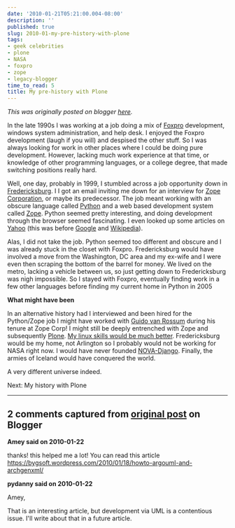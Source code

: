 ```yaml
---
date: '2010-01-21T05:21:00.004-08:00'
description: ''
published: true
slug: 2010-01-my-pre-history-with-plone
tags:
- geek celebrities
- plone
- NASA
- foxpro
- zope
- legacy-blogger
time_to_read: 5
title: My pre-history with Plone
---
```


*This was originally posted on blogger [here](https://pydanny.blogspot.com/2010/01/my-pre-history-with-plone.html).*

In the late 1990s I was working at a job doing a mix of [Foxpro](https://en.wikipedia.org/wiki/Foxpro) development, windows system administration, and help desk. I enjoyed the Foxpro development (laugh if you will) and despised the other stuff. So I was always looking for work in other places where I could be doing pure development. However, lacking much work experience at that time, or knowledge of other programming languages, or a college degree, that made switching positions really hard.

Well, one day, probably in 1999, I stumbled across a job opportunity down in [Fredericksburg](https://en.wikipedia.org/wiki/Fredericksburg,_Virginia). I I got an email inviting me down for an interview for [Zope Corporation](https://www.zope.com/), or maybe its predecessor. The job meant working with an obscure language called [Python](https://python.org) and a web based development system called [Zope](https://zope2.zope.org/). Python seemed pretty interesting, and doing development through the browser seemed fascinating. I even looked up some articles on [Yahoo](https://yahoo.com) (this was before [Google](https://google.com) and [Wikipedia](https://en.wikipedia.org)).


Alas, I did not take the job. Python seemed too different and obscure and I was already stuck in the closet with Foxpro. Fredericksburg would have involved a move from the Washington, DC area and my ex-wife and I were even then scraping the bottom of the barrel for money. We lived on the metro, lacking a vehicle between us, so just getting down to Fredericksburg was nigh impossible. So I stayed with Foxpro, eventually finding work in a few other languages before finding my current home in Python in 2005

**What might have been**

In an alternative history had I interviewed and been hired for the Python/Zope job I might have worked with [Guido van Rossum](https://en.wikipedia.org/wiki/Guido_van_Rossum) during his tenure at Zope Corp! I might still be deeply entrenched with Zope and subsequently [Plone](https://plone.org). [My linux skills would be much better](https://pydanny.blogspot.com/2010/01/learn-something-new-every-year.html). Fredericksburg would be my home, not Arlington so I probably would not be working for NASA right now. I would have never founded [NOVA-Django](https://www.meetup.com/NOVA-django). Finally, the armies of Iceland would have conquered the world. 

A very different universe indeed.

Next: My history with Plone

---

## 2 comments captured from [original post](https://pydanny.blogspot.com/2010/01/my-pre-history-with-plone.html) on Blogger

**Amey said on 2010-01-22**

thanks! this helped me a lot!
You can read this article 
https://bygsoft.wordpress.com/2010/01/18/howto-argouml-and-archgenxml/

**pydanny said on 2010-01-22**

Amey,

That is an interesting article, but development via UML is a contentious issue. I'll write about that in a future article.

